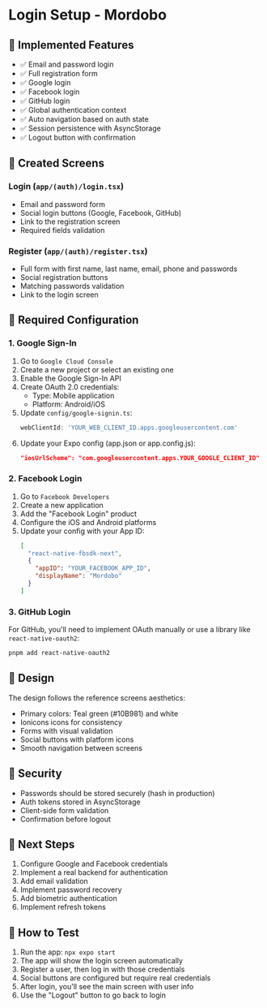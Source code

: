 # Login Setup - Mordobo

## 🚀 Implemented Features

- ✅ Email and password login
- ✅ Full registration form
- ✅ Google login
- ✅ Facebook login
- ✅ GitHub login
- ✅ Global authentication context
- ✅ Auto navigation based on auth state
- ✅ Session persistence with AsyncStorage
- ✅ Logout button with confirmation

## 📱 Created Screens

### Login (`app/(auth)/login.tsx`)
- Email and password form
- Social login buttons (Google, Facebook, GitHub)
- Link to the registration screen
- Required fields validation

### Register (`app/(auth)/register.tsx`)
- Full form with first name, last name, email, phone and passwords
- Social registration buttons
- Matching passwords validation
- Link to the login screen

## 🔧 Required Configuration

### 1. Google Sign-In

1. Go to `Google Cloud Console`
2. Create a new project or select an existing one
3. Enable the Google Sign-In API
4. Create OAuth 2.0 credentials:
   - Type: Mobile application
   - Platform: Android/iOS
5. Update `config/google-signin.ts`:
   ```typescript
   webClientId: 'YOUR_WEB_CLIENT_ID.apps.googleusercontent.com'
   ```
6. Update your Expo config (app.json or app.config.js):
   ```json
   "iosUrlScheme": "com.googleusercontent.apps.YOUR_GOOGLE_CLIENT_ID"
   ```

### 2. Facebook Login

1. Go to `Facebook Developers`
2. Create a new application
3. Add the "Facebook Login" product
4. Configure the iOS and Android platforms
5. Update your config with your App ID:
   ```json
   [
     "react-native-fbsdk-next",
     {
       "appID": "YOUR_FACEBOOK_APP_ID",
       "displayName": "Mordobo"
     }
   ]
   ```

### 3. GitHub Login

For GitHub, you'll need to implement OAuth manually or use a library like `react-native-oauth2`:

```bash
pnpm add react-native-oauth2
```

## 🎨 Design

The design follows the reference screens aesthetics:
- Primary colors: Teal green (#10B981) and white
- Ionicons icons for consistency
- Forms with visual validation
- Social buttons with platform icons
- Smooth navigation between screens

## 🔐 Security

- Passwords should be stored securely (hash in production)
- Auth tokens stored in AsyncStorage
- Client-side form validation
- Confirmation before logout

## 📝 Next Steps

1. Configure Google and Facebook credentials
2. Implement a real backend for authentication
3. Add email validation
4. Implement password recovery
5. Add biometric authentication
6. Implement refresh tokens

## 🚀 How to Test

1. Run the app: `npx expo start`
2. The app will show the login screen automatically
3. Register a user, then log in with those credentials
4. Social buttons are configured but require real credentials
5. After login, you'll see the main screen with user info
6. Use the "Logout" button to go back to login
